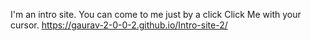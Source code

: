 I'm an intro site.
You can come to me just by a click 
Click Me with your cursor.
https://gaurav-2-0-0-2.github.io/Intro-site-2/

